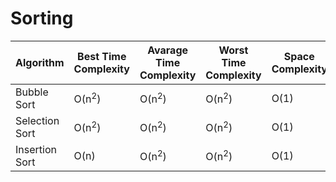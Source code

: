 # Sorting

| Algorithm | Best Time Complexity | Avarage Time Complexity | Worst Time Complexity | Space Complexity | Comparisions | Swaps | Stable | Local | In-Place |
| --- | --- | --- | --- | --- | --- | --- | --- | --- | --- |
| Bubble Sort | O(n<sup>2</sup>) | O(n<sup>2</sup>) | O(n<sup>2</sup>) | O(1) | O(n<sup>2</sup>) | O(n<sup>2</sup>) | Yes | Yes | Yes |
| Selection Sort | O(n<sup>2</sup>) | O(n<sup>2</sup>) | O(n<sup>2</sup>) | O(1) | O(n<sup>2</sup>) | O(n) | No | No | Yes |
| Insertion Sort | O(n) | O(n<sup>2</sup>) | O(n<sup>2</sup>) | O(1) | O(n<sup>2</sup>) | O(n) | No | Yes | Yes |
